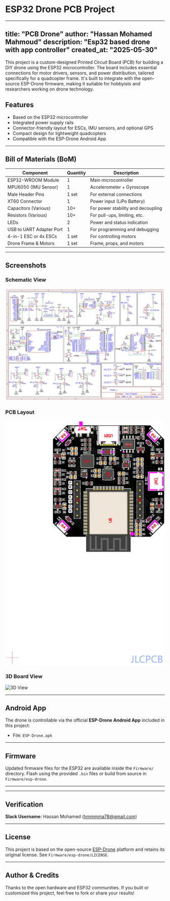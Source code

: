 # ESP32 Drone PCB Project

---
title: "PCB Drone"
author: "Hassan Mohamed Mahmoud"
description: "Esp32 based drone with app controller"
created_at: "2025-05-30"
---

This project is a custom-designed Printed Circuit Board (PCB) for building a DIY drone using the ESP32 microcontroller. The board includes essential connections for motor drivers, sensors, and power distribution, tailored specifically for a quadcopter frame. It's built to integrate with the open-source ESP-Drone firmware, making it suitable for hobbyists and researchers working on drone technology.

## Features

- Based on the ESP32 microcontroller
- Integrated power supply rails
- Connector-friendly layout for ESCs, IMU sensors, and optional GPS
- Compact design for lightweight quadcopters
- Compatible with the ESP-Drone Android App

---

## Bill of Materials (BoM)

| Component                  | Quantity | Description                             |
|---------------------------|----------|-----------------------------------------|
| ESP32-WROOM Module        | 1        | Main microcontroller                    |
| MPU6050 (IMU Sensor)      | 1        | Accelerometer + Gyroscope               |
| Male Header Pins          | 1 set    | For external connections                |
| XT60 Connector            | 1        | Power input (LiPo Battery)              |
| Capacitors (Various)      | 10+      | For power stability and decoupling      |
| Resistors (Various)       | 10+      | For pull-ups, limiting, etc.            |
| LEDs                      | 2        | Power and status indication             |
| USB to UART Adapter Port  | 1        | For programming and debugging           |
| 4-in-1 ESC or 4x ESCs     | 1 set    | For controlling motors                  |
| Drone Frame & Motors      | 1 set    | Frame, props, and motors                |

---

## Screenshots

### Schematic View
![Schematic](./Schematic_ESP32-Drone.jpg)

### PCB Layout
![PCB Layout](./PCB_Top.png)

### 3D Board View
![3D View](./3D_View.jpg)


---

## Android App

The drone is controllable via the official **ESP-Drone Android App** included in this project:
- File: `ESP-Drone.apk`

---

## Firmware

Updated firmware files for the ESP32 are available inside the `Firmware/` directory. Flash using the provided `.bin` files or build from source in `Firmware/esp-drone`.

---

---

## Verification

**Slack Username:** Hassan Mohamed (hmmmma78@gmail.com)

---

## License

This project is based on the open-source [ESP-Drone](https://github.com/espressif/esp-drone) platform and retains its original license. See `Firmware/esp-drone/LICENSE`.

---

## Author & Credits

Thanks to the open hardware and ESP32 communities. If you built or customized this project, feel free to fork or share your results!
